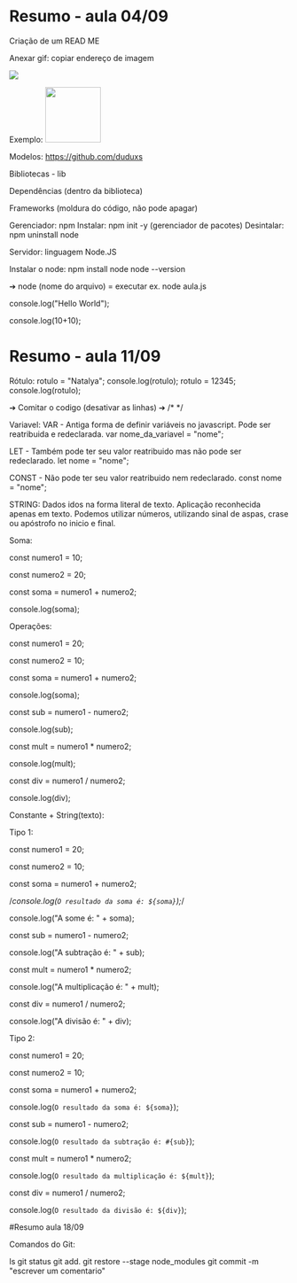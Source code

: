# Resumo - aula 04/09

Criação de um READ ME

Anexar gif: copiar endereço de imagem

<img src="endereço do link" width="(tamanho dos pixels)px">

Exemplo:
<img src="https://i.gifer.com/origin/d5/d5b88b45655b89b33ff6d1dc2df982ff_w200.gif" width="100px">

Modelos: https://github.com/duduxs



Bibliotecas - lib

Dependências (dentro da biblioteca)

Frameworks (moldura do código, não pode apagar)

Gerenciador: npm
Instalar: npm init -y (gerenciador de pacotes)
Desintalar: npm uninstall node

Servidor: linguagem Node.JS

Instalar o node: npm install node 
node --version

➔ node (nome do arquivo) = executar
ex. node aula.js

console.log("Hello World");

console.log(10+10);

# Resumo - aula 11/09

Rótulo:
rotulo = "Natalya";
console.log(rotulo);
rotulo = 12345;
console.log(rotulo);

➔ Comitar o codigo (desativar as linhas) ➔ /*      */

Variavel:
VAR - Antiga forma de definir variáveis no javascript. Pode ser reatribuida e redeclarada. 
var nome_da_variavel = "nome";

LET - Também pode ter seu valor reatribuido mas não pode ser redeclarado.
let nome = "nome";

CONST - Não pode ter seu valor reatribuido nem redeclarado.
const nome = "nome";

STRING: 
Dados idos na forma literal de texto. Aplicação reconhecida apenas em texto. Podemos utilizar números, utilizando sinal de aspas, crase ou apóstrofo no inicio e final.

Soma:

const numero1 = 10;

const numero2 = 20;

const soma = numero1 + numero2;

console.log(soma);

Operações:

const numero1 = 20;

const numero2 = 10;

const soma = numero1 + numero2;

console.log(soma);

const sub = numero1 - numero2;

console.log(sub);

const mult = numero1 * numero2;

console.log(mult);

const div = numero1 / numero2;

console.log(div);


Constante + String(texto): 

Tipo 1:

const numero1 = 20;

const numero2 = 10;

const soma = numero1 + numero2;

/*console.log(`O resultado da soma é: ${soma}`);*/

console.log("A some é: " + soma);

const sub = numero1 - numero2;

console.log("A subtração é: " + sub);

const mult = numero1 * numero2;

console.log("A multiplicação é: " + mult);

const div = numero1 / numero2;

console.log("A divisão é: " + div);



Tipo 2:

const numero1 = 20;

const numero2 = 10;

const soma = numero1 + numero2;

console.log(`O resultado da soma é: ${soma}`);

const sub = numero1 - numero2;

console.log(`O resultado da subtração é: #{sub}`);

const mult = numero1 * numero2;

console.log(`O resultado da multiplicação é: ${mult}`);

const div = numero1 / numero2;

console.log(`O resultado da divisão é: ${div}`);


#Resumo aula 18/09


Comandos do Git:

ls
git status
git add.
git restore --stage node_modules
git commit -m "escrever um comentario"












